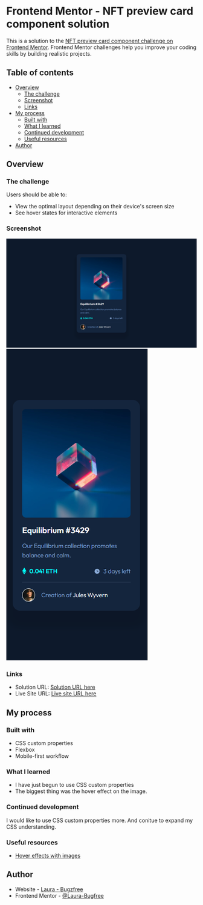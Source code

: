 # Frontend Mentor - NFT preview card component solution

This is a solution to the [NFT preview card component challenge on Frontend Mentor](https://www.frontendmentor.io/challenges/nft-preview-card-component-SbdUL_w0U). Frontend Mentor challenges help you improve your coding skills by building realistic projects. 

## Table of contents

- [Overview](#overview)
  - [The challenge](#the-challenge)
  - [Screenshot](#screenshot)
  - [Links](#links)
- [My process](#my-process)
  - [Built with](#built-with)
  - [What I learned](#what-i-learned)
  - [Continued development](#continued-development)
  - [Useful resources](#useful-resources)
- [Author](#author)

## Overview

### The challenge

Users should be able to:

- View the optimal layout depending on their device's screen size
- See hover states for interactive elements

### Screenshot

![Desktop 1440px](./screenshots/Screenshot-1440.png)
![Mobile 375px](./screenshots/Screenshot-375.png)

### Links

- Solution URL: [Solution URL here](https://github.com/Laura-BugFree/nft-preview-card-component.git)
- Live Site URL: [Live site URL here](https://laura-bugfree.github.io/nft-preview-card-component/)

## My process

### Built with

- CSS custom properties
- Flexbox
- Mobile-first workflow

### What I learned

- I have just begun to use CSS custom properties
- The biggest thing was the hover effect on the image.

### Continued development

I would like to use CSS custom properties more. And conitue to expand my CSS understanding.

### Useful resources

- [Hover effects with images](https://www.w3schools.com/howto/howto_css_image_overlay_icon.asp) 


## Author

- Website - [Laura - Bugzfree]()
- Frontend Mentor - [@Laura-Bugfree](https://www.frontendmentor.io/profile/Laura-Bugfree)

